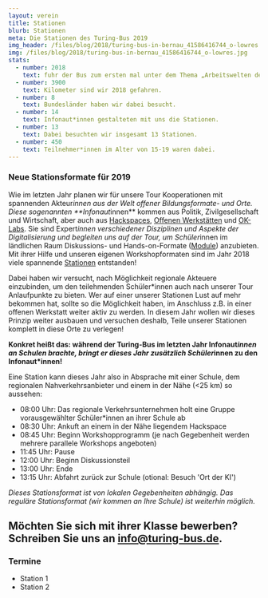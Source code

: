 ```yaml
---
layout: verein
title: Stationen
blurb: Stationen
meta: Die Stationen des Turing-Bus 2019
img_header: /files/blog/2018/turing-bus-in-bernau_41586416744_o-lowres.jpg
img: /files/blog/2018/turing-bus-in-bernau_41586416744_o-lowres.jpg
stats:
  - number: 2018
    text: fuhr der Bus zum ersten mal unter dem Thema „Arbeitswelten der Zukunft“
  - number: 3900
    text: Kilometer sind wir 2018 gefahren.
  - number: 8
    text: Bundesländer haben wir dabei besucht.
  - number: 14
    text: Infonaut*innen gestalteten mit uns die Stationen.
  - number: 13
    text: Dabei besuchten wir insgesamt 13 Stationen.
  - number: 450
    text: Teilnehmer*innen im Alter von 15-19 waren dabei.
---
```


### Neue Stationsformate für 2019

Wie im letzten Jahr planen wir für unsere Tour Kooperationen mit spannenden Akteur*innen aus der Welt offener Bildungsformate- und Orte. Diese sogenannten **Infonaut*innen** kommen aus Politik, Zivilgesellschaft und Wirtschaft, aber auch aus [Hackspaces](https://de.wikipedia.org/wiki/Hackerspace), [Offenen Werkstätten](https://www.offene-werkstaetten.org/seite/offene-werkstaetten) und [OK-Labs](https://codefor.de/ueber/). Sie sind Expert*innen verschiedener Disziplinen und Aspekte der Digitalisierung und begleiten uns auf der Tour, um Schüler*innen  im ländlichen Raum Diskussions- und Hands-on-Formate ([Module](/module)) anzubieten. Mit ihrer Hilfe und unseren eigenen Workshopformaten sind im Jahr 2018 viele spannende [Stationen](/blog) entstanden!

Dabei haben wir versucht, nach Möglichkeit regionale Akteuere einzubinden, um den teilehmenden Schüler*innen auch nach unserer Tour Anlaufpunkte zu bieten. Wer auf einer unserer Stationen Lust auf mehr bekommen hat, sollte so die Möglichkeit haben, im Anschluss z.B. in einer offenen Werkstatt weiter aktiv zu werden. In diesem Jahr wollen wir dieses Prinzip weiter ausbauen und versuchen deshalb, Teile unserer Stationen komplett in diese Orte zu verlegen!

**Konkret heißt das: während der Turing-Bus im letzten Jahr Infonaut*innen an Schulen brachte, bringt er dieses Jahr zusätzlich Schüler*innen zu den Infonaut*innen!**

Eine Station kann dieses Jahr also in Absprache mit einer Schule, dem regionalen Nahverkehrsanbieter und einem in der Nähe (<25 km) so aussehen:

* 08:00 Uhr: Das regionale Verkehrsunternehmen holt eine Gruppe vorausgewählter Schüler*innen an ihrer Schule ab
* 08:30 Uhr: Ankuft an einem in der Nähe liegendem Hackspace
* 08:45 Uhr: Beginn Workshopprogramm (je nach Gegebenheit werden mehrere parallele Workshops angeboten)
* 11:45 Uhr: Pause
* 12:00 Uhr: Beginn Diskussionsteil
* 13:00 Uhr: Ende
* 13:15 Uhr: Abfahrt zurück zur Schule (otional: Besuch 'Ort der KI')

*Dieses Stationsformat ist von lokalen Gegebenheiten abhängig. Das reguläre Stationsformat (wir kommen an Ihre Schule) ist weiterhin möglich.*

## Möchten Sie sich mit ihrer Klasse bewerben? Schreiben Sie uns an [info@turing-bus.de](mailto:info@turing-bus.de).

### Termine
*  Station 1
*  Station 2
